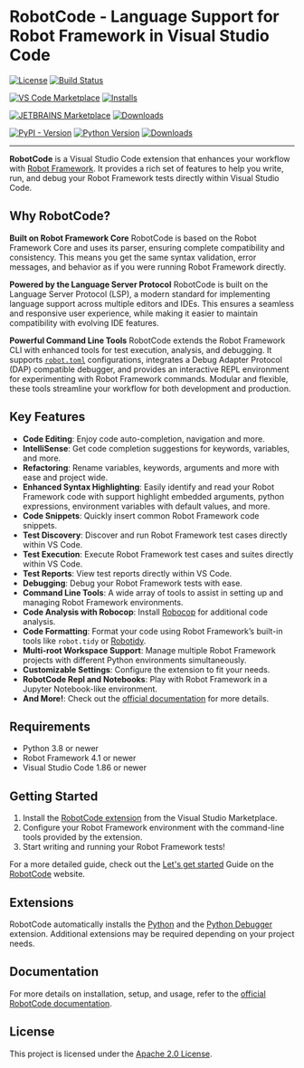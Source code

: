 
# RobotCode - Language Support for Robot Framework in Visual Studio Code

[![License](https://img.shields.io/github/license/robotcodedev/robotcode?style=flat&logo=apache)](https://github.com/robotcodedev/robotcode/blob/master/LICENSE)
[![Build Status](https://img.shields.io/github/actions/workflow/status/robotcodedev/robotcode/build-test-package-publish.yml?branch=main&style=flat&logo=github)](https://github.com/robotcodedev/robotcode/actions?query=workflow:build_test_package_publish)

[![VS Code Marketplace](https://img.shields.io/visual-studio-marketplace/v/d-biehl.robotcode?style=flat&label=VS%20Marketplace&logo=visual-studio-code)](https://marketplace.visualstudio.com/items?itemName=d-biehl.robotcode)
[![Installs](https://img.shields.io/visual-studio-marketplace/i/d-biehl.robotcode?style=flat)](https://marketplace.visualstudio.com/items?itemName=d-biehl.robotcode)

[![JETBRAINS Marketplace](https://img.shields.io/jetbrains/plugin/v/26216.svg)](https://plugins.jetbrains.com/plugin/26216)
[![Downloads](https://img.shields.io/jetbrains/plugin/d/26216.svg)](https://plugins.jetbrains.com/plugin/26216)


[![PyPI - Version](https://img.shields.io/pypi/v/robotcode.svg?style=flat)](https://pypi.org/project/robotcode)
[![Python Version](https://img.shields.io/pypi/pyversions/robotcode.svg?style=flat)](https://pypi.org/project/robotcode)
[![Downloads](https://img.shields.io/pypi/dm/robotcode.svg?style=flat&label=downloads)](https://pypi.org/project/robotcode)

---

**RobotCode** is a Visual Studio Code extension that enhances your workflow with [Robot Framework](https://robotframework.org/).
It provides a rich set of features to help you write, run, and debug your Robot Framework tests directly within Visual Studio Code.

## Why RobotCode?

**Built on Robot Framework Core**
RobotCode is based on the Robot Framework Core and uses its parser, ensuring complete compatibility and consistency. This means you get the same syntax validation, error messages, and behavior as if you were running Robot Framework directly.

**Powered by the Language Server Protocol**
RobotCode is built on the Language Server Protocol (LSP), a modern standard for implementing language support across multiple editors and IDEs. This ensures a seamless and responsive user experience, while making it easier to maintain compatibility with evolving IDE features.

**Powerful Command Line Tools**
RobotCode extends the Robot Framework CLI with enhanced tools for test execution, analysis, and debugging. It supports [`robot.toml`](https://robotcode.io/03_reference/) configurations, integrates a Debug Adapter Protocol (DAP) compatible debugger, and provides an interactive REPL environment for experimenting with Robot Framework commands. Modular and flexible, these tools streamline your workflow for both development and production.

## Key Features

- **Code Editing**: Enjoy code auto-completion, navigation and more.
- **IntelliSense**: Get code completion suggestions for keywords, variables, and more.
- **Refactoring**: Rename variables, keywords, arguments and more with ease and project wide.
- **Enhanced Syntax Highlighting**: Easily identify and read your Robot Framework code with support highlight embedded arguments, python expressions, environment variables with default values, and more.
- **Code Snippets**: Quickly insert common Robot Framework code snippets.
- **Test Discovery**: Discover and run Robot Framework test cases directly within VS Code.
- **Test Execution**: Execute Robot Framework test cases and suites directly within VS Code.
- **Test Reports**: View test reports directly within VS Code.
- **Debugging**: Debug your Robot Framework tests with ease.
- **Command Line Tools**: A wide array of tools to assist in setting up and managing Robot Framework environments.
- **Code Analysis with Robocop**: Install [Robocop](https://robocop.readthedocs.io/) for additional code analysis.
- **Code Formatting**: Format your code using Robot Framework’s built-in tools like `robot.tidy` or [Robotidy](https://robotidy.readthedocs.io/).
- **Multi-root Workspace Support**: Manage multiple Robot Framework projects with different Python environments simultaneously.
- **Customizable Settings**: Configure the extension to fit your needs.
- **RobotCode Repl and Notebooks**: Play with Robot Framework in a Jupyter Notebook-like environment.
- **And More!**: Check out the [official documentation](https://robotcode.io) for more details.

## Requirements

- Python 3.8 or newer
- Robot Framework 4.1 or newer
- Visual Studio Code 1.86 or newer

## Getting Started

1. Install the [RobotCode extension](https://marketplace.visualstudio.com/items?itemName=d-biehl.robotcode) from the Visual Studio Marketplace.
2. Configure your Robot Framework environment with the command-line tools provided by the extension.
3. Start writing and running your Robot Framework tests!

For a more detailed guide, check out the [Let's get started](https://robotcode.io/02_get_started/) Guide on the [RobotCode](https://robotcode.io) website.

## Extensions

RobotCode automatically installs the [Python](https://marketplace.visualstudio.com/items?itemName=ms-python.python) and the [Python Debugger](https://marketplace.visualstudio.com/items?itemName=ms-python.debugpy) extension. Additional extensions may be required depending on your project needs.

## Documentation

For more details on installation, setup, and usage, refer to the [official RobotCode documentation](https://robotcode.io).

## License

This project is licensed under the [Apache 2.0 License](https://spdx.org/licenses/Apache-2.0.html).
